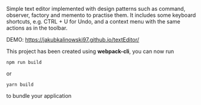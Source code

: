 Simple text editor implemented with design patterns such as command, observer, factory and memento to practise them. It includes some keyboard shortcuts, e.g. CTRL + U for Undo, and a context menu with the same actions as in the toolbar.

DEMO: https://jakubkalinowski97.github.io/textEditor/

This project has been created using **webpack-cli**, you can now run

```
npm run build
```
or
```
yarn build
```
to bundle your application
